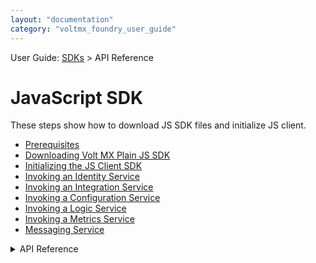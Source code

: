```yaml
---
layout: "documentation"
category: "voltmx_foundry_user_guide"
---
```

                              

User Guide: [SDKs](../Foundry_SDKs.html) > API Reference

JavaScript SDK
==============

These steps show how to download JS SDK files and initialize JS client.

*   [Prerequisites](Prerequisites_JS.html)
*   [Downloading Volt MX Plain JS SDK](Download_VoltMX_Plain_SDK_Files_JS.html)
*   [Initializing the JS Client SDK](Initializing_Client_SDK_JS.html)
*   [Invoking an Identity Service](Invoking_Identity_Service_JS.html)
*   [Invoking an Integration Service](Invoking_Integration_Service_JS.html)
*   [Invoking a Configuration Service](Invoking_Configuration_Service_JS.html)
*   [Invoking a Logic Service](Invoking_Logic_Service_JS.html)
*   [Invoking a Metrics Service](Invoking_Metrics_Object_JS.html)
*   [Messaging Service](MessagingService_JS.html)
  
<details close markdown="block"><summary>API Reference</summary>
    
    To view the API Reference for Plain JS, click [VoltMX JS docset](http://docs.voltmx.com/8_x_PDFs/voltmxfoundry/voltmx_docsets/js/voltmx-sdk.doc/index.html).
</details>

